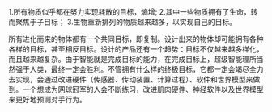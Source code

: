 1.所有物质似乎都在努力实现耗散的目标，熵增;
2.其中一些物质拥有了生命，转而聚焦于子目标；
3.生物重新排列的物质越来越多，以实现自己的目标。

所有进化而来的物体都有一个共同目标，即复制。设计出来的物体却可能拥有各种各样的目标，甚至相反目标。设计的产品还有一个趋势：目标不仅越来越多样化，而且越来越复杂。由于智能就是完成目标的能力，在完成目标上，超级智能理所当然强于人类，最终一定会胜利。不管拥有什么样的终极目标，它都一定会竭尽全力去实现，会通过改进硬件（传感器、传动装置、计算过程）、软件和世界模型来做到。一个想成为网球冠军的人会不断练习，改进肌肉硬件、神经软件以及世界模型来更好地预测对手行为。
